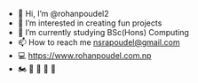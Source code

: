 - 👋 Hi, I’m @rohanpoudel2
- 👀 I’m interested in creating fun projects
- 🌱 I’m currently studying BSc(Hons) Computing
- 📫 How to reach me nsrapoudel@gmail.com
- 💻 https://www.rohanpoudel.com.np
- 🏍 🚗 🎸 🐷 🗻

<!---
rohanpoudel2/rohanpoudel2 is a ✨ special ✨ repository because its `README.md` (this file) appears on your GitHub profile.
You can click the Preview link to take a look at your changes.
--->
